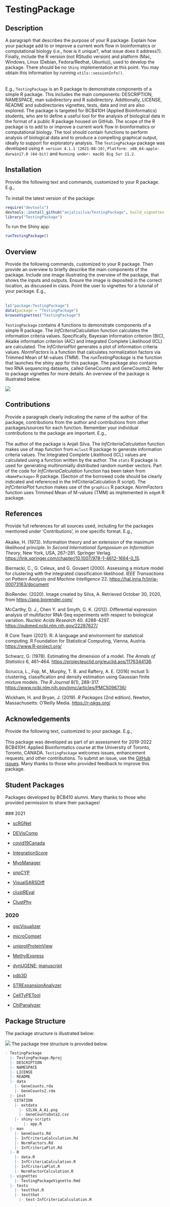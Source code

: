 
<!-- README.md is generated from README.Rmd. Please edit that file -->

# TestingPackage

<!-- badges: start -->
<!-- badges: end -->

## Description

A paragraph that describes the purpose of your R package. Explain how
your package add to or improve a current work flow in bioinformatics or
computational biology (i.e., how is it unique?, what issue does it
address?). Finally, include the R version (not RStudio version) and
platform (Mac, Windows, Linux (Debian, Fedora/Redhat, Ubuntu)), used to
develop the package. There should be no `Shiny` implementation at this
point. You may obtain this information by running
`utils::sessionInfo()`. <br> <br> <br> E.g., `TestingPackage` is an R
package to demonstrate components of a simple R package. This includes
the main components: DESCRIPTION, NAMESPACE, man subdirectory and R
subdirectory. Additionally, LICENSE, README and subdirectories
vignettes, tests, data and inst are also explored. The package is
targeted for BCB410H (Applied Bioinformatics) students, who are to
define a useful tool for the analysis of biological data in the format
of a public R package housed on GitHub. The scope of the R package is to
add to or improve a current work flow in bioinformatics or computational
biology. The tool should contain functions to perform analysis of
biological data and to produce a compelling graphical output, ideally to
support for exploratory analysis. The `TestingPackage` package was
developed using `R version 4.1.1 (2021-08-10)`,
`Platform: x86_64-apple-darwin17.0 (64-bit)` and
`Running under: macOS Big Sur 11.2`.

## Installation

Provide the following text and commands, customized to your R package.
E.g., <br> <br> To install the latest version of the package:

``` r
require("devtools")
devtools::install_github("anjalisilva/TestingPackage", build_vignettes = TRUE)
library("TestingPackage")
```

To run the Shiny app:

``` r
runTestingPackage()
```

## Overview

Provide the following commands, customized to your R package. Then
provide an overview to briefly describe the main components of the
package. Include one image illustrating the overview of the package,
that shows the inputs and outputs. Ensure the image is deposited in the
correct location, as discussed in class. Point the user to vignettes for
a tutorial of your package. E.g., <br> <br>

``` r
ls("package:TestingPackage")
data(package = "TestingPackage") 
browseVignettes("TestingPackage")
```

`TestingPackage` contains 4 functions to demonstrate components of a
simple R package. The *InfCriteriaCalculation* function calculates the
information criteria values. Specifically, Bayesian information
criterion (BIC), Akaike information criterion (AIC) and Integrated
Complete Likelihood (ICL) are calculated. The *InfCriteriaPlot*
generates a plot of information criteria values. *NormFactors* is a
function that calculates normalization factors via Trimmed Mean of
M-values (TMM). The *runTestingPackage* is the function that launches
the shiny app for this package. The package also contains two RNA
sequencing datasets, called GeneCounts and GeneCounts2. Refer to package
vignettes for more details. An overview of the package is illustrated
below.

![](./inst/extdata/SILVA_A_A1.png)

## Contributions

Provide a paragraph clearly indicating the name of the author of the
package, contributions from the author and contributions from other
packages/sources for each function. Remember your individual
contributions to the package are important. E.g., <br> <br> The author
of the package is Anjali Silva. The *InfCriteriaCalculation* function
makes use of map function from `mclust` R package to generate
information criteria values. The Integrated Complete Likelihood (ICL)
values are calculated using a function written by the author. The
`stats` R package is used for generating multinomially distributed
random number vectors. Part of the code for *InfCriteriaCalculation*
function has been taken from `<NamePackage>` R package. (Section of the
borrowed code should be clearly indicated and referenced in the
InfCriteriaCalculation R script). The *InfCriteriaPlot* function makes
use of the `graphics` R package. *NormFactors* function uses Trimmed
Mean of M-values (TMM) as implemented in `edgeR` R package.

## References

Provide full references for all sources used, including for the packages
mentioned under ‘Contributions’, in one specific format. E.g., <br> <br>
Akaike, H. (1973). Information theory and an extension of the maximum
likelihood principle. In *Second International Symposium on Information
Theory*, New York, USA, 267–281. Springer Verlag.
<https://link.springer.com/chapter/10.1007/978-1-4612-1694-0_15>.

Biernacki, C., G. Celeux, and G. Govaert (2000). Assessing a mixture
model for clustering with the integrated classification likelihood.
*IEEE Transactions on Pattern Analysis and Machine Intelligence* 22.
<https://hal.inria.fr/inria-00073163/document>

BioRender. (2020). Image created by Silva, A. Retrieved October 30,
2020, from <https://app.biorender.com/>

McCarthy, D. J., Chen Y. and Smyth, G. K. (2012). Differential
expression analysis of multifactor RNA-Seq experiments with respect to
biological variation. *Nucleic Acids Research* 40. 4288-4297.
<https://pubmed.ncbi.nlm.nih.gov/22287627/>

R Core Team (2021). R: A language and environment for statistical
computing. R Foundation for Statistical Computing, Vienna, Austria.
<https://www.R-project.org/>

Schwarz, G. (1978). Estimating the dimension of a model. *The Annals of
Statistics* 6, 461–464.
<https://projecteuclid.org/euclid.aos/1176344136>.

Scrucca, L., Fop, M., Murphy, T. B. and Raftery, A. E. (2016) mclust 5:
clustering, classification and density estimation using Gaussian finite
mixture models. *The R Journal* 8(1), 289-317.
<https://www.ncbi.nlm.nih.gov/pmc/articles/PMC5096736/>

Wickham, H. and Bryan, J. (2019). *R Packages* (2nd edition). Newton,
Massachusetts: O’Reilly Media. <https://r-pkgs.org/>

## Acknowledgements

Provide the following text, customized to your package. E.g., <br> <br>
This package was developed as part of an assessment for 2019-2022
BCB410H: Applied Bioinformatics course at the University of Toronto,
Toronto, CANADA. `TestingPackage` welcomes issues, enhancement requests,
and other contributions. To submit an issue, use the [GitHub
issues](https://github.com/anjalisilva/TestingPackage/issues). Many
thanks to those who provided feedback to improve this package.

## Student Packages

Packages developed by BCB410 alumni. Many thanks to those who provided
permission to share their packages! <br> <br> \#\#\# 2021

-   [scRGNet](https://github.com/ff98li/scRGNet)

-   [DEVisComp](https://github.com/Lori-tan/DEVisComp)

-   [covid19Canada](https://github.com/RicoZong/covid19Canada)

-   [IntegrationScore](https://github.com/eliaswilliams/IntegrationScore)

-   [MyoManager](https://github.com/karenkuang37/MyoManager)

-   [snpCYP](https://github.com/a-albuquerque/snpCYP)

-   [VisualSARSDiff](https://github.com/aryanahmad/VisualSARSDiff)

-   [clustREval](https://github.com/cindyfang70/clustREval)

-   [ClustPhy](https://github.com/rainali475/ClustPhy)

### 2020

-   [gscVisualizer](https://github.com/Deemolotus/gscVisualizer)

-   [microCompet](https://github.com/MolyWang/microCompet)

-   [uniprotProteinView](https://github.com/zzaassaa2/uniprotProteinView)

-   [MethylExpress](https://github.com/diannamcallister/MethylExpress)

-   [dynUGENE;](https://github.com/tianyu-lu/dynUGENE)
    [manuscript](https://www.biorxiv.org/content/10.1101/2021.01.07.425782v1)

-   [pdb3D](https://github.com/kevin949373048/pdb3D)

-   [STRExpansionAnalyzer](https://github.com/michaelzwong/STRExpansionAnalyzer)

-   [CellTyPETool](https://github.com/meconsens/CellTyPETool)

-   [ChIPanalyzer](https://github.com/RyDe4/ChIPanalyzer)

## Package Structure

The package structure is illustrated below:

![](./inst/extdata/SILVA_A_A2.png) The package tree structure is
provided below.

``` r
- TestingPackage
  |- TestingPackage.Rproj
  |- DESCRIPTION
  |- NAMESPACE
  |- LICENSE
  |- README
  |- data
    |- GeneCounts.rda
    |- GeneCounts2.rda
  |- inst
    CITATION
    |- extdata
      |- SILVA_A_A1.png
      |- GeneCountsData2.csv
    |- shiny-scripts 
        |- app.R
  |- man
    |- GeneCounts.Rd
    |- InfCriteriaCalculation.Rd
    |- NormFactors.Rd
    |- InfCriteriaPlot.Rd
  |- R
    |- data.R
    |- InfCriteriaCalculation.R
    |- InfCriteriaPlot.R
    |- NormFactorCalculation.R
  |- vignettes
    |- TestingPackageVignette.Rmd
  |- tests
    |- testthat.R
    |- testthat
      |- test-InfCriteriaCalculation.R
```

